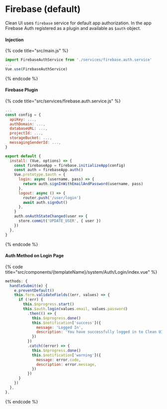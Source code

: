 # Firebase \(default\)

Clean UI uses `firebase` service for default app authorization. In the app Firebase Auth registered as a plugin and available as  `$auth` object.

#### Injection

{% code title="src/main.js" %}
```javascript
import FirebaseAuthService from './services/firebase.auth.service'
...
Vue.use(FirebaseAuthService)
```
{% endcode %}

#### Firebase Plugin

{% code title="src/services/firebase.auth.service.js" %}
```javascript
...
const config = {
  apiKey: ...,
  authDomain: ...,
  databaseURL: ...,
  projectId: ...,
  storageBucket: ...,
  messagingSenderId: ...,
}

export default {
  install: (Vue, options) => {
    const firebaseApp = firebase.initializeApp(config)
    const auth = firebaseApp.auth()
    Vue.prototype.$auth = {
      login: async (username, pass) => {
        return auth.signInWithEmailAndPassword(username, pass)
      },
      logout: async () => {
        router.push('/user/login')
        await auth.signOut()
      },
    }
    auth.onAuthStateChanged(user => {
      store.commit('UPDATE_USER', { user })
    })
  },
}
```
{% endcode %}

#### Auth Method on Login Page

{% code title="src/components/{templateName}/system/Auth/Login/index.vue" %}
```javascript
methods: {
  handleSubmit(e) {
    e.preventDefault()
    this.form.validateFields((err, values) => {
      if (!err) {
        this.$nprogress.start()
        this.$auth.login(values.email, values.password)
          .then(() => {
            this.$nprogress.done()
            this.$notification['success']({
              message: 'Logged In',
              description: 'You have successfully logged in to Clean UI Vue Admin Template!',
            })
          })
          .catch((error) => {
            this.$nprogress.done()
            this.$notification['warning']({
              message: error.code,
              description: error.message,
            })
          })
      }
    })
  },
},
```
{% endcode %}

